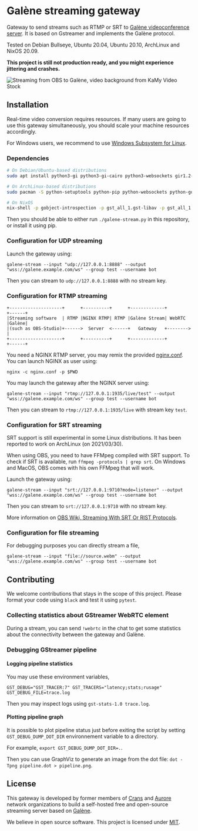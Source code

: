 # Galène streaming gateway

Gateway to send streams such as RTMP or SRT to
[Galène videoconference server](https://galene.org/).
It is based on Gstreamer and implements the Galène protocol.

Tested on Debian Bullseye, Ubuntu 20.04, Ubuntu 20.10, ArchLinux and NixOS 20.09.

**This project is still not production ready, and you might experience
jittering and crashes.**

![Streaming from OBS to Galène, video background from KaMy Video Stock](./docs/demo.png)

## Installation

Real-time video conversion requires resources. If many users are going to use
this gateway simultaneously, you should scale your machine resources
accordingly.

For Windows users, we recommend to use
[Windows Subsystem for Linux](https://learn.microsoft.com/en-us/windows/wsl/install).

### Dependencies

```bash
# On Debian/Ubuntu-based distributions
sudo apt install python3-gi python3-gi-cairo python3-websockets gir1.2-gst-plugins-bad-1.0 gstreamer1.0-plugins-good gstreamer1.0-plugins-bad gstreamer1.0-plugins-ugly gstreamer1.0-libav gstreamer1.0-nice

# On ArchLinux-based distributions
sudo pacman -S python-setuptools python-pip python-websockets python-gobject gobject-introspection gst-python gst-plugins-base gst-plugins-bad gst-plugins-ugly gst-libav

# On NixOS
nix-shell -p gobject-introspection -p gst_all_1.gst-libav -p gst_all_1.gst-plugins-bad -p gst_all_1.gst-plugins-base -p gst_all_1.gst-plugins-good -p gst_all_1.gst-plugins-ugly -p libnice -p python3 -p python3Packages.gst-python -p python3Packages.pygobject3 -p python3Packages.websockets
```

Then you should be able to either run `./galene-stream.py` in this repository,
or install it using pip.

### Configuration for UDP streaming

Launch the gateway using:

```
galene-stream --input "udp://127.0.0.1:8888" --output "wss://galene.example.com/ws" --group test --username bot
```

Then you can stream to `udp://127.0.0.1:8888` with no stream key.

### Configuration for RTMP streaming

```
+--------------------+      +----------+      +-------------+        +------+
|Streaming software  | RTMP |NGINX RTMP| RTMP |Galène Stream| WebRTC |Galène|
|(such as OBS-Studio)+------>  Server  <------+   Gateway   +-------->      |
+--------------------+      +----------+      +-------------+        +------+
```

You need a NGINX RTMP server, you may remix the provided
[nginx.conf](./docs/nginx.conf). You can launch NGINX as user using:

```
nginx -c nginx.conf -p $PWD
```

You may launch the gateway after the NGINX server using:

```
galene-stream --input "rtmp://127.0.0.1:1935/live/test" --output "wss://galene.example.com/ws" --group test --username bot
```

Then you can stream to `rtmp://127.0.0.1:1935/live` with stream key `test`.

### Configuration for SRT streaming

SRT support is still experimental in some Linux distributions.
It has been reported to work on ArchLinux (on 2021/03/30).

When using OBS, you need to have FFMpeg compiled with SRT support.
To check if SRT is available, run `ffmpeg -protocols | grep srt`.
On Windows and MacOS, OBS comes with his own FFMpeg that will work.

Launch the gateway using:

```
galene-stream --input "srt://127.0.0.1:9710?mode=listener" --output "wss://galene.example.com/ws" --group test --username bot
```

Then you can stream to `srt://127.0.0.1:9710` with no stream key.

More information on [OBS Wiki, Streaming With SRT Or RIST Protocols](https://obsproject.com/wiki/Streaming-With-SRT-Or-RIST-Protocols).

### Configuration for file streaming

For debugging purposes you can directly stream a file,

```
galene-stream --input "file://source.webm" --output "wss://galene.example.com/ws" --group test --username bot
```

## Contributing

We welcome contributions that stays in the scope of this project.
Please format your code using `black` and test it using `pytest`.

### Collecting statistics about GStreamer WebRTC element

During a stream, you can send `!webrtc` in the chat to get some statistics
about the connectivity between the gateway and Galène.

### Debugging GStreamer pipeline

#### Logging pipeline statistics

You may use these environment variables,

```
GST_DEBUG="GST_TRACER:7" GST_TRACERS="latency;stats;rusage" GST_DEBUG_FILE=trace.log
```

Then you may inspect logs using `gst-stats-1.0 trace.log`.

#### Plotting pipeline graph

It is possible to plot pipeline status just before exiting the script by setting
`GST_DEBUG_DUMP_DOT_DIR` environnement variable to a directory.

For example, `export GST_DEBUG_DUMP_DOT_DIR=.`.

Then you can use GraphViz to generate an image from the dot file:
`dot -Tpng pipeline.dot > pipeline.png`.

## License

This gateway is developed by former members of [Crans](https://www.crans.org/)
and [Aurore](https://auro.re/) network organizations to build a self-hosted
free and open-source streaming server based on [Galène](https://galene.org/).

We believe in open source software.
This project is licensed under [MIT](./LICENSE.txt).
